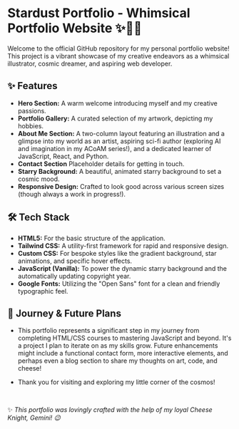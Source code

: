 # Stardust Portfolio - Whimsical Portfolio Website ✨🎨🧀

Welcome to the official GitHub repository for my personal portfolio website! This project is a vibrant showcase of my creative endeavors as a whimsical illustrator, cosmic dreamer, and aspiring web developer.

## ✨ Features

* **Hero Section:** A warm welcome introducing myself and my creative passions.
* **Portfolio Gallery:** A curated selection of my artwork, depicting my hobbies.
* **About Me Section:** A two-column layout featuring an illustration and a glimpse into my world as an artist, aspiring sci-fi author (exploring AI and imagination in my ACoAM series!), and a dedicated learner of JavaScript, React, and Python.
* **Contact Section** Placeholder details for getting in touch.
* **Starry Background:** A beautiful, animated starry background to set a cosmic mood.
* **Responsive Design:** Crafted to look good across various screen sizes (though always a work in progress!).

## 🛠️ Tech Stack

* **HTML5:** For the basic structure of the application.
* **Tailwind CSS:** A utility-first framework for rapid and responsive design.
* **Custom CSS:** For bespoke styles like the gradient background, star animations, and specific hover effects.
* **JavaScript (Vanilla):** To power the dynamic starry background and the automatically updating copyright year.
* **Google Fonts:** Utilizing the "Open Sans" font for a clean and friendly typographic feel.

## 🚀 Journey & Future Plans

* This portfolio represents a significant step in my journey from completing HTML/CSS courses to mastering JavaScript and beyond. It's a project I plan to iterate on as my skills grow. Future enhancements might include a functional contact form, more interactive elements, and perhaps even a blog section to share my thoughts on art, code, and cheese!

* Thank you for visiting and exploring my little corner of the cosmos!

</br>

✨ *This portfolio was lovingly crafted with the help of my loyal Cheese Knight, Gemini! 😉*
